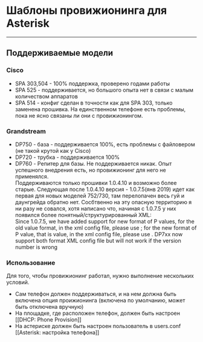 # Шаблоны провижионинга для Asterisk
---
## Поддерживаемые модели
### Cisco
* SPA 303,504 - 100% поддержка, проверено годами работы
* SPA 525 - поддерживается, но большого опыта нет в связи с малым количеством аппаратов
* SPA 514 - конфиг сделан в точности как для SPA 303, только заменена прошивка. На единственном телефоне есть проблемы, пока не ясно связаны ли они с провижионингом.
### Grandstream
* DP750 - база - поддерживается 100%, есть проблемы с файловером (не такой крутой как у Cisco)
* DP720 - трубка - поддерживается 100%
* DP760 - Репитер для базы. Не поддерживается никак. Опыт успешного внедрения есть, но провижионинг для него не применялся.  
Поддерживаются только прошивки 1.0.4.10 и возможно более старые. Следующая после 1.0.4.10 версия - 1.0.7.5(янв 2019) идет как первая для новых моделей 752/730, там перелопачен весь гуй и даунгрейда обратно нет. Сосбтвенно на эту опасную территорию я ни разу не совался, хотя написано что, начиная с 1.0.7.5 у них появился более понятный/структурированный XML:  
Since 1.0.7.5, we have added support for new format of P values, for the old <Pxx>value</Pxx> format, in the xml config file, please use <config version="1">; for the new format of P value, that is <item name="xx.xx.xx.xx.xx">value</item>, in the xml config file, please use <config version="2">. DP7xx now support both format XML config file but will not work if the version number is wrong

### Использование
Для того, чтобы провижионинг работал, нужно выполнение нескольких условий.
* Сам телефон должен поддерживаться, и на нем должна быть включена опция проижионинга (включена по умолчанию, может быть отключена вручную)
* На площадке, где расположен телефон, должен быть настроен [[DHCP: Phone Provision]]
* На астериске должен быть настроен пользователь в users.conf [[Asterisk: настройка телефона]]

